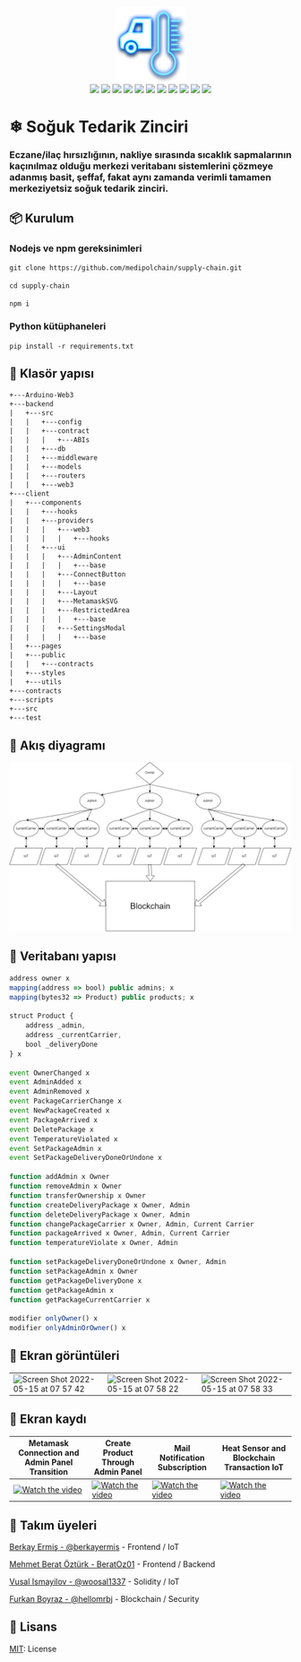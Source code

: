 <div align="center">
<img src="src/cold-chain-logo.png" width=25% />
</div>

<div align="center">
<img src="https://img.shields.io/badge/license-MIT-blue?style=for-the-badge&logo=appveyor">
<img src="https://img.shields.io/badge/Ethereum-3C3C3D?style=for-the-badge&logo=Ethereum&logoColor=white" />
<img src="https://img.shields.io/badge/MongoDB-%234ea94b.svg?style=for-the-badge&logo=mongodb&logoColor=white" />
<img src="https://img.shields.io/badge/express.js-%23404d59.svg?style=for-the-badge&logo=express&logoColor=%2361DAFB" />
<img src="https://img.shields.io/badge/Next-black?style=for-the-badge&logo=next.js&logoColor=white" />
<img src="https://img.shields.io/badge/node.js-6DA55F?style=for-the-badge&logo=node.js&logoColor=white" />
<img src="https://img.shields.io/badge/react-%2320232a.svg?style=for-the-badge&logo=react&logoColor=%2361DAFB" />
<img src="https://img.shields.io/badge/javascript-%23323330.svg?style=for-the-badge&logo=javascript&logoColor=%23F7DF1E" />
<img src="https://img.shields.io/badge/python-3670A0?style=for-the-badge&logo=python&logoColor=ffdd54" />
<img src="https://img.shields.io/badge/Solidity-%23363636.svg?style=for-the-badge&logo=solidity&logoColor=white" />
<img src="https://img.shields.io/badge/c-%2300599C.svg?style=for-the-badge&logo=c&logoColor=white" />
</div>
	
<h1>❄ Soğuk Tedarik Zinciri</h1>
<h3>Eczane/ilaç hırsızlığının, nakliye sırasında sıcaklık sapmalarının kaçınılmaz olduğu merkezi veritabanı sistemlerini çözmeye adanmış basit, şeffaf, fakat aynı zamanda verimli tamamen merkeziyetsiz soğuk tedarik zinciri.</h3>
</div>

## 📦 Kurulum

### Nodejs ve npm gereksinimleri
```shell
git clone https://github.com/medipolchain/supply-chain.git

cd supply-chain

npm i
```

### Python kütüphaneleri
```shell
pip install -r requirements.txt
```

## 📂 Klasör yapısı
```
+---Arduino-Web3
+---backend
|   +---src
|   |   +---config
|   |   +---contract
|   |   |   +---ABIs
|   |   +---db
|   |   +---middleware
|   |   +---models
|   |   +---routers
|   |   +---web3
+---client
|   +---components
|   |   +---hooks
|   |   +---providers
|   |   |   +---web3
|   |   |   |   +---hooks
|   |   +---ui
|   |   |   +---AdminContent
|   |   |   |   +---base
|   |   |   +---ConnectButton
|   |   |   |   +---base
|   |   |   +---Layout
|   |   |   +---MetamaskSVG
|   |   |   +---RestrictedArea
|   |   |   |   +---base
|   |   |   +---SettingsModal
|   |   |   |   +---base
|   +---pages
|   +---public
|   |   +---contracts
|   +---styles
|   +---utils
+---contracts
+---scripts
+---src
+---test
```

## 📍 Akış diyagramı
![Akış diyagramı](src/diagram.png)

## 📝 Veritabanı yapısı
```js
address owner x
mapping(address => bool) public admins; x
mapping(bytes32 => Product) public products; x

struct Product {
	address _admin,
	address _currentCarrier,
	bool _deliveryDone
} x

event OwnerChanged x 
event AdminAdded x 
event AdminRemoved x
event PackageCarrierChange x
event NewPackageCreated x
event PackageArrived x
event DeletePackage x
event TemperatureViolated x
event SetPackageAdmin x
event SetPackageDeliveryDoneOrUndone x

function addAdmin x Owner
function removeAdmin x Owner
function transferOwnership x Owner
function createDeliveryPackage x Owner, Admin
function deleteDeliveryPackage x Owner, Admin
function changePackageCarrier x Owner, Admin, Current Carrier 
function packageArrived x Owner, Admin, Current Carrier
function temperatureViolate x Owner, Admin

function setPackageDeliveryDoneOrUndone x Owner, Admin
function setPackageAdmin x Owner
function getPackageDeliveryDone x 
function getPackageAdmin x
function getPackageCurrentCarrier x

modifier onlyOwner() x
modifier onlyAdminOrOwner() x
```

## 📸 Ekran görüntüleri
||||
| ------------- | ------------- | ------------- |
|![Screen Shot 2022-05-15 at 07 57 42](https://user-images.githubusercontent.com/77115599/168457954-aa163517-c0e9-4f16-b109-37635dbcf6b1.jpg)|![Screen Shot 2022-05-15 at 07 58 22](https://user-images.githubusercontent.com/77115599/168457955-df9f0f20-0e61-4176-962e-2b74990179b7.jpg)|![Screen Shot 2022-05-15 at 07 58 33](https://user-images.githubusercontent.com/77115599/168457956-82b8e49f-4060-448b-b32c-604f30ddb82f.jpg)|

## 🎥 Ekran kaydı
|Metamask Connection and Admin Panel Transition|Create Product Through Admin Panel|Mail Notification Subscription|Heat Sensor and Blockchain Transaction IoT|
| ------------- | ------------- | ------------- | ------------- |
|[![Watch the video](https://img.youtube.com/vi/YMg4wP34dS4/maxresdefault.jpg)](https://www.youtube.com/watch?v=YMg4wP34dS4)|[![Watch the video](https://img.youtube.com/vi/8KDqg36Ajqs/maxresdefault.jpg)](https://www.youtube.com/watch?v=8KDqg36Ajqs)|[![Watch the video](https://img.youtube.com/vi/P_YzSvvrf5k/maxresdefault.jpg)](https://www.youtube.com/watch?v=P_YzSvvrf5k)|[![Watch the video](https://i3.ytimg.com/vi/Sc31JmGvMy0/hqdefault.jpg)](https://www.youtube.com/watch?v=Sc31JmGvMy0)|

## 🤝 Takım üyeleri
[Berkay Ermiş - @berkayermis](https://github.com/berkayermis) - Frontend / IoT

[Mehmet Berat Öztürk - BeratOz01](https://github.com/BeratOz01) - Frontend / Backend

[Vusal Ismayilov - @woosal1337](https://github.com/woosal1337) - Solidity / IoT

[Furkan Boyraz - @hellomrbj](https://twitter.com/hellomrbj) - Blockchain / Security

## 📝 Lisans
[MIT](https://opensource.org/licenses/MIT): License
